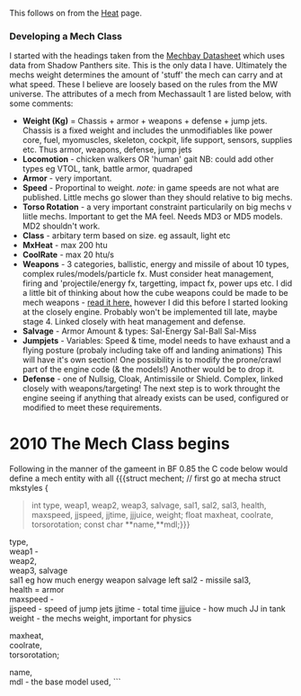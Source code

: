 This follows on from the [Heat](Heat.md) page.
### Developing a Mech Class ###
I started with the headings taken from the [Mechbay Datasheet](http://mechbay.teamxbow.org/simpledb1/mechdata1.php) which uses data from Shadow Panthers site. This is the only data I have. Ultimately the mechs weight determines the amount of 'stuff' the mech can carry and at what speed. These I believe are loosely based on the rules from the MW universe. The attributes of a mech from Mechassault 1 are listed below, with some comments:
  * **Weight (Kg)** = Chassis + armor + weapons + defense + jump jets. Chassis is a fixed weight and includes the unmodifiables like power core, fuel, myomuscles, skeleton, cockpit, life support, sensors, supplies etc. Thus armor, weapons, defense, jump jets
  * **Locomotion** - chicken walkers OR 'human' gait NB: could add other types eg VTOL, tank, battle armor, quadraped
  * **Armor** - very important.
  * **Speed** - Proportinal to weight. _note:_ in game speeds  are not what are published. Little mechs go slower than they should relative to big mechs.
  * **Torso Rotation** - a very important constraint particularily on big mechs v liitle mechs. Important to get the MA feel. Needs MD3 or MD5 models. MD2 shouldn't work.
  * **Class** - arbitary term based on size. eg assault, light etc
  * **MxHeat** - max 200 htu
  * **CoolRate** - max 20 htu/s
  * **Weapons** - 3 categories, ballistic, energy and missile of about 10 types, complex rules/models/particle fx. Must consider heat management, firing and 'projectile/energy fx, targetting, impact fx, power ups etc. I did a little bit of thinking about how the cube weapons could be made to be mech weapons -  [read it here,](http://mechbay.teamxbow.org/mechassault_to_cube_weapons.htm) however I did this before I started looking at the closely engine. Probably won't be implemented till late, maybe stage 4. Linked closely with heat management and defense.
  * **Salvage** - Armor Amount & types: Sal-Energy Sal-Ball Sal-Miss
  * **Jumpjets** - Variables: Speed & time, model needs to have exhaust and a flying posture (probaly including take off and landing animations) This will have it's own section! One possibility is to modify the prone/crawl part of the engine code (& the models!) Another would be to drop it.
  * **Defense** - one of Nullsig, Cloak, Antimissile or Shield. Complex, linked closely with weapons/targeting! The next step is to work throught the engine seeing if anything that already exists can be used, configured or modified to meet these requirements.
# 2010 The Mech Class begins #
Following in the manner of the gameent in BF 0.85 the C code below would define a mech entity with all
{{{struct mechent;
// first go at mecha
struct mkstyles
{
> int	type,			weap1,			weap2,			weap3,		salvage, sal1, sal2, sal3,	health,	maxspeed, jjspeed, jjtime, jjjuice,	weight;
> float	maxheat,	coolrate,	torsorotation; const char	**name,**mdl;}}}

type,			
weap1 - 			
weap2,			
weap3,
salvage		
sal1 eg how much energy weapon salvage left 
sal2 - missile 
sal3,	
health = armor	
maxspeed -  
jjspeed - speed of jump jets
jjtime -  total time 
jjjuice - how much JJ in tank	
weight - the mechs weight, important for physics 
		
maxheat,	
coolrate,	
torsorotation; 
	
name,		
mdl - the base model used, ```